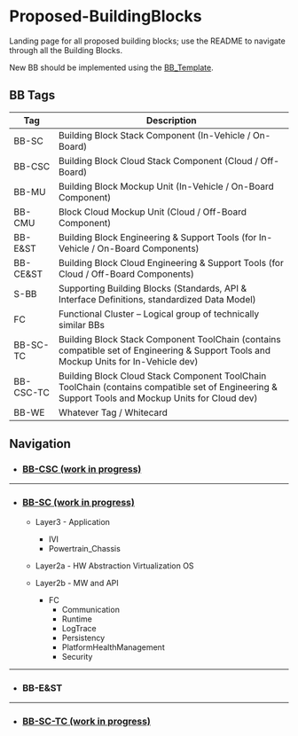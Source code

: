 # Proposed-BuildingBlocks

Landing page for all proposed building blocks; use the README to navigate through all the Building Blocks.

New BB should be implemented using the [BB_Template](/utils/BB_Template.md).

## BB Tags

|Tag|Description|
|----|----|
|BB-SC|Building Block Stack Component (In-Vehicle / On-Board)|
|BB-CSC|Building Block Cloud Stack Component (Cloud / Off-Board)|
|BB-MU|Building Block Mockup Unit (In-Vehicle / On-Board Component)|
|BB-CMU|Block Cloud Mockup Unit (Cloud / Off-Board Component)|
|BB-E&ST|Building Block Engineering & Support Tools (for In-Vehicle / On-Board Components)|
|BB-CE&ST|Building Block Cloud Engineering & Support Tools (for Cloud / Off-Board Components)|
|S-BB|Supporting Building Blocks (Standards, API & Interface Definitions, standardized Data Model)|
|FC|Functional Cluster – Logical group of technically similar BBs|
|BB-SC-TC|Building Block Stack Component ToolChain (contains compatible set of Engineering & Support Tools and Mockup Units for In-Vehicle dev)|
|BB-CSC-TC|Building Block Cloud Stack Component ToolChain ToolChain (contains compatible set of Engineering & Support Tools and Mockup Units for Cloud dev)|
|BB-WE|Whatever Tag / Whitecard|

## Navigation

- ### [BB-CSC (work in progress)](/BB-CSC/BB-CSC.md)

***

- ### [BB-SC (work in progress)](/BB-SC/BB-SC.md)

  - Layer3 - Application
    - IVI
    - Powertrain_Chassis

  - Layer2a - HW Abstraction Virtualization OS
  
  - Layer2b - MW and API
    - FC
      - Communication
      - Runtime
      - LogTrace
      - Persistency
      - PlatformHealthManagement
      - Security
  
***

- ### BB-E&ST

***

- ### [BB-SC-TC (work in progress)](/BB-SC-TC/BB-SC-TC.md)

